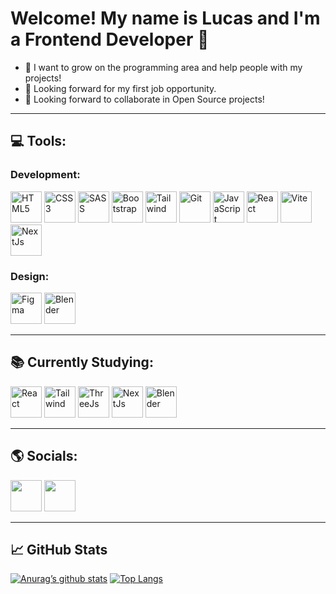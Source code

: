 <h1>Welcome! My name is Lucas and I'm a Frontend Developer 👋</h1>
<ul>
  <li>🌱 I want to grow on the programming area and help people with my projects!</li>
  <li>👷 Looking forward for my first job opportunity.</li>
  <li>🔨 Looking forward to collaborate in Open Source projects!</li>
</ul>

<hr>

<h2>💻 Tools:</h2>
<div>
  <h3>Development:</h3>
  <img width='50' src='https://cdn-icons-png.flaticon.com/512/5968/5968267.png' alt='HTML5' />
  <img width='50' src='https://cdn-icons-png.flaticon.com/512/5968/5968242.png' alt='CSS3' />
  <img width='50' src='https://sass-lang.com/assets/img/logos/logo-b6e1ef6e.svg' alt='SASS' />
  <img width='50' src='https://cdn-icons-png.flaticon.com/512/5968/5968672.png' alt='Bootstrap' />
  <img width='50' src='https://cdn.icon-icons.com/icons2/2107/PNG/512/file_type_tailwind_icon_130128.png' alt='Tailwind' />
  <img width='50' src='https://git-scm.com/images/logos/downloads/Git-Icon-1788C.png' alt='Git' />
  <img width='50' src='https://cdn-icons-png.flaticon.com/512/5968/5968292.png' alt='JavaScript' />
  <img width='50' src='https://cdn-icons-png.flaticon.com/512/1126/1126012.png' alt='React' />
  <img width='50' src='https://vitejs.dev/logo-with-shadow.png' alt='Vite' /> 
  <img width='50' src='https://seeklogo.com/images/N/next-js-icon-logo-EE302D5DBD-seeklogo.com.png' alt='NextJs' />
  <br />
  <h3>Design:</h3>
  <img width='50' height='50' src='https://upload.wikimedia.org/wikipedia/commons/3/33/Figma-logo.svg' alt='Figma' />
  <img width='50' height='50' src='https://cdn.freebiesupply.com/logos/large/2x/blender-logo-black-and-white.png' alt='Blender' />
</div>

<hr>

<h2>📚 Currently Studying:</h2>
<div>
  <img width='50' height='50' src='https://cdn-icons-png.flaticon.com/512/1126/1126012.png' alt='React'>
  <img width='50' height='50' src='https://cdn.icon-icons.com/icons2/2107/PNG/512/file_type_tailwind_icon_130128.png' alt='Tailwind'>
  <img width='50' height='50' src='https://global.discourse-cdn.com/standard17/uploads/threejs/original/2X/e/e4f86d2200d2d35c30f7b1494e96b9595ebc2751.png' alt='ThreeJs'>
  <img width='50' src='https://seeklogo.com/images/N/next-js-icon-logo-EE302D5DBD-seeklogo.com.png' alt='NextJs' />
  <img width='50' height='50' src='https://cdn.freebiesupply.com/logos/large/2x/blender-logo-black-and-white.png' alt='Blender' />
</div>

<hr>

<h2>🌎 Socials:</h2>
<div>
  <a href='https://www.linkedin.com/in/lucas-barbosa-b49953231/' target='_blank'><img width='50' height='50' src='https://cdn-icons-png.flaticon.com/512/3536/3536505.png'></a> <!-- Linkedin -->
  <a href='https://github.com/lucas1337dev' target='_blank'><img width='50' height='50' src='https://cdn-icons-png.flaticon.com/512/3291/3291667.png'></a> <!-- GitHub -->
</div>

<hr>

<h2>📈 GitHub Stats</h2>

[![Anurag’s github stats](https://github-readme-stats.vercel.app/api?username=lucas1337dev&theme=dracula)](https://github.com/lucas1337dev)
[![Top Langs](https://github-readme-stats.vercel.app/api/top-langs/?username=lucas1337dev&theme=dracula&layout=compact)](https://github.com/lucas1337dev)
